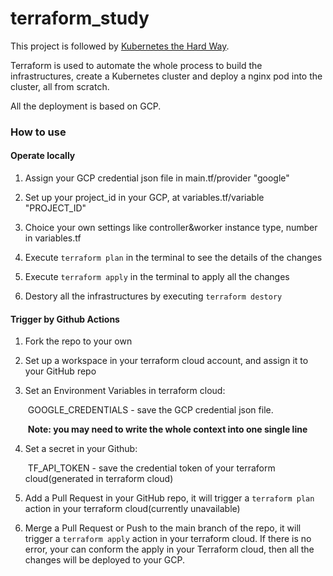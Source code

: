 # terraform_study

This project is followed by [Kubernetes the Hard Way](https://github.com/kelseyhightower/kubernetes-the-hard-way/).

Terraform is used to automate the whole process to build the infrastructures, create a Kubernetes cluster and deploy a nginx pod into the cluster, all from scratch.

All the deployment is based on GCP.

### How to use

#### Operate locally

1. Assign your GCP credential json file in main.tf/provider "google"

2. Set up your project_id in your GCP, at variables.tf/variable "PROJECT_ID"
3. Choice your own settings like controller&worker instance type, number in variables.tf
4. Execute ```terraform plan``` in the terminal to see the details of the changes
5. Execute ```terraform apply``` in the terminal to apply all the changes
6. Destory all the infrastructures by executing ```terraform destory```

#### Trigger by Github Actions

1. Fork the repo to your own 

2. Set up a workspace in your terraform cloud account, and assign it to your GitHub repo

3. Set an Environment Variables in terraform cloud: 

   ​	GOOGLE_CREDENTIALS - save the GCP credential json file.

   ​		**Note: you may need to write the whole context into one single line**

4. Set a secret in your Github:

   ​	TF_API_TOKEN - save the credential token of your terraform cloud(generated in terraform cloud)

5. Add a Pull Request in your GitHub repo, it will trigger a ```terraform plan``` action in your terraform cloud(currently unavailable)

6. Merge a Pull Request or Push to the main branch of the repo, it will trigger a ```terraform apply``` action in your terraform cloud. If there is no error, your can conform the apply in your Terraform cloud, then all the changes will be deployed to  your GCP.

